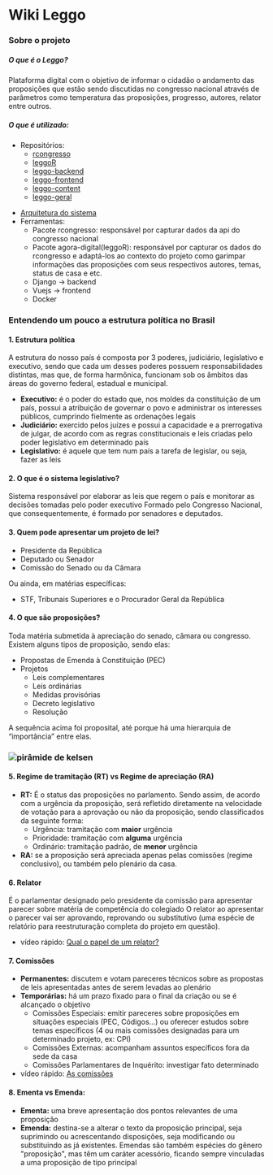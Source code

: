 # Wiki Leggo
### Sobre o projeto
##### O que é o Leggo?
Plataforma digital com o objetivo de informar o cidadão o andamento das proposições que estão sendo discutidas no congresso nacional através de parâmetros como temperatura das proposições, progresso, autores, relator entre outros.

##### O que é utilizado:
- Repositórios:
    * [rcongresso](https://github.com/analytics-ufcg/rcongresso)
    * [leggoR](https://github.com/analytics-ufcg/leggoR)
    * [leggo-backend](https://github.com/analytics-ufcg/leggo-backend)
    * [leggo-frontend](https://github.com/analytics-ufcg/leggo-frontend)
    * [leggo-content](https://github.com/analytics-ufcg/leggo-content)
    * [leggo-geral](https://github.com/analytics-ufcg/leggo-geral)
* [Arquitetura do sistema](https://github.com/analytics-ufcg/leggo-geral/blob/master/arquitetura.md)
* Ferramentas:
    * Pacote rcongresso: responsável por capturar dados da api do congresso nacional
    * Pacote agora-digital(leggoR): responsável por capturar os dados do rcongresso e adaptá-los ao contexto do projeto como garimpar informações das proposições com seus respectivos autores, temas, status de casa e etc.
    * Django → backend
    * Vuejs → frontend
    * Docker
    
### Entendendo um pouco a estrutura política no Brasil
#### 1. Estrutura política
A estrutura do nosso país é composta por 3 poderes, judiciário, legislativo e executivo, sendo que cada um desses poderes possuem responsabilidades distintas, mas que, de forma harmônica, funcionam sob os âmbitos das áreas do governo federal, estadual e municipal.
* **Executivo:** é o poder do estado que, nos moldes da constituição de um país, possui a atribuição de governar o povo e administrar os interesses públicos, cumprindo fielmente as ordenações legais
* **Judiciário:** exercido pelos juízes e possui a capacidade e a prerrogativa de julgar, de acordo com as regras constitucionais e leis criadas pelo poder legislativo em determinado país
* **Legislativo:** é aquele que tem num país a tarefa de legislar, ou seja, fazer as leis

#### 2. O que é o sistema legislativo?
Sistema responsável por elaborar as leis que regem o país e monitorar as decisões tomadas pelo poder executivo
Formado pelo Congresso Nacional, que consequentemente, é formado por senadores e deputados.

#### 3. Quem pode apresentar um projeto de lei?
* Presidente da República
* Deputado ou Senador
* Comissão do Senado ou da Câmara 

Ou ainda, em matérias específicas:
* STF, Tribunais Superiores e o Procurador Geral da República

#### 4. O que são proposições?
Toda matéria submetida à apreciação do senado, câmara ou congresso. Existem alguns tipos de proposição, sendo elas:
* Propostas de Emenda à Constituição (PEC)
* Projetos
  * Leis complementares
  * Leis ordinárias
  * Medidas provisórias
  * Decreto legislativo
  * Resolução

A sequência acima foi proposital, até porque há uma hierarquia de “importância” entre elas. 
### ![pirâmide de kelsen](https://github.com/analytics-ufcg/leggoR/blob/wiki-leggo/docs/piramide-kelsen.png)

#### 5. Regime de tramitação (RT) vs Regime de apreciação (RA)
* **RT:** É o status das proposições no parlamento. Sendo assim, de acordo com a urgência da proposição, será refletido diretamente na velocidade de votação para a aprovação ou não da proposição, sendo classificados da seguinte forma:
    * Urgência: tramitação com **maior** urgência
    * Prioridade: tramitação com **alguma** urgência
    * Ordinário: tramitação padrão, de **menor** urgência
* **RA:** se a proposição será apreciada apenas pelas comissões (regime conclusivo), ou também pelo plenário da casa.

#### 6. Relator
É o parlamentar designado pelo presidente da comissão para apresentar parecer sobre matéria de competência do colegiado
O relator ao apresentar o parecer vai ser aprovando, reprovando ou substitutivo (uma espécie de relatório para reestruturação completa do projeto em questão).
* vídeo rápido: [Qual o papel de um relator?](https://www.youtube.com/watch?v=yDIRCb_LWuQ&list=PLysoTmRxzFnVfy1J8qY2VzGi1k3dvzN75&t=0s&index=6)

#### 7. Comissões
* **Permanentes:** discutem e votam pareceres técnicos sobre as propostas de leis apresentadas antes de serem levadas ao plenário
* **Temporárias:** há um prazo fixado para o final da criação ou se é alcançado o objetivo
    * Comissões Especiais: emitir pareceres sobre proposições em situações especiais (PEC, Códigos...) ou oferecer estudos sobre temas específicos (4 ou mais comissões designadas para um determinado projeto, ex: CPI)
    * Comissões Externas: acompanham assuntos específicos fora da sede da casa
    * Comissões Parlamentares de Inquérito: investigar fato determinado
* vídeo rápido: [As comissões](https://www.youtube.com/watch?v=sX4uWFJnwMQ&list=PLysoTmRxzFnVfy1J8qY2VzGi1k3dvzN75&index=4&t=0s)

#### 8. Ementa vs Emenda:
* **Ementa:** uma breve apresentação dos pontos relevantes de uma proposição
* **Emenda:** destina-se a alterar o texto da proposição principal, seja suprimindo ou acrescentando disposições, seja modificando ou substituindo as já existentes. Emendas são também espécies do gênero "proposição", mas têm um caráter acessório, ficando sempre vinculadas a uma proposição de tipo principal

 








